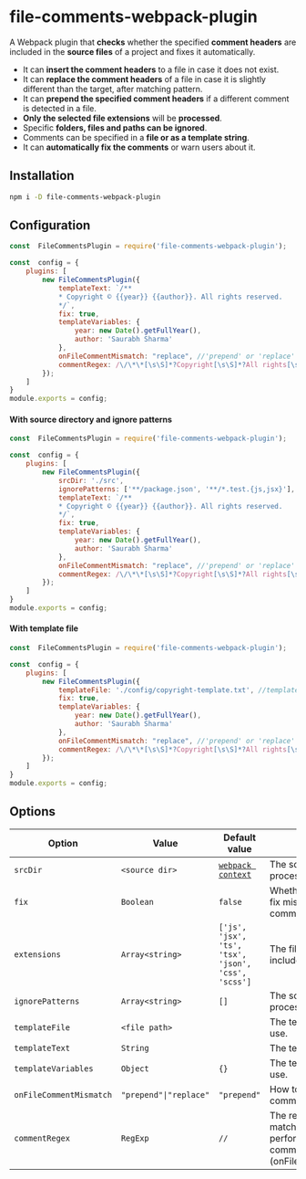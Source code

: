 # file-comments-webpack-plugin

A Webpack plugin that **checks** whether the specified **comment headers** are included in the **source files** of a project and fixes it automatically.

- It can **insert the comment headers** to a file in case it does not exist.
- It can **replace the comment headers** of a file in case it is slightly different than the target, after matching pattern.
- It can **prepend the specified comment headers** if a different comment is detected in a file.
- **Only the selected file extensions** will be **processed**.
- Specific **folders, files and paths can be ignored**.
- Comments can be specified in a **file or as a template string**.
- It can **automatically fix the comments** or warn users about it.

## Installation

```bash
npm i -D file-comments-webpack-plugin
```

## Configuration

```js
const  FileCommentsPlugin = require('file-comments-webpack-plugin');

const  config = {
	plugins: [
		new FileCommentsPlugin({
			templateText: `/**
			* Copyright © {{year}} {{author}}. All rights reserved.
			*/`,
			fix: true,
			templateVariables: {
				year: new Date().getFullYear(),
				author: 'Saurabh Sharma'
			},
			onFileCommentMismatch: "replace", //'prepend' or 'replace'
			commentRegex: /\/\*\*[\s\S]*?Copyright[\s\S]*?All rights[\s\S]*?\*\//
		});
	]
}
module.exports = config;
```

#### With source directory and ignore patterns

```js
const  FileCommentsPlugin = require('file-comments-webpack-plugin');

const  config = {
	plugins: [
		new FileCommentsPlugin({
			srcDir: './src',
			ignorePatterns: ['**/package.json', '**/*.test.{js,jsx}'],
			templateText: `/**
			* Copyright © {{year}} {{author}}. All rights reserved.
			*/`,
			fix: true,
			templateVariables: {
				year: new Date().getFullYear(),
				author: 'Saurabh Sharma'
			},
			onFileCommentMismatch: "replace", //'prepend' or 'replace'
			commentRegex: /\/\*\*[\s\S]*?Copyright[\s\S]*?All rights[\s\S]*?\*\//
		});
	]
}
module.exports = config;
```

#### With template file

```js
const  FileCommentsPlugin = require('file-comments-webpack-plugin');

const  config = {
	plugins: [
		new FileCommentsPlugin({
			templateFile: './config/copyright-template.txt', //templateFile has more precedence over templateText
			fix: true,
			templateVariables: {
				year: new Date().getFullYear(),
				author: 'Saurabh Sharma'
			},
			onFileCommentMismatch: "replace", //'prepend' or 'replace'
			commentRegex: /\/\*\*[\s\S]*?Copyright[\s\S]*?All rights[\s\S]*?\*\//
		});
	]
}
module.exports = config;
```

## Options

| Option                  | Value                  | Default value                                                                    | Description                                                                                                     |
| ----------------------- | ---------------------- | -------------------------------------------------------------------------------- | --------------------------------------------------------------------------------------------------------------- |
| `srcDir`                | `<source dir>`         | [`webpack context`](https://webpack.js.org/configuration/entry-context/#context) | The source directory to process files in.                                                                       |
| `fix`                   | `Boolean`              | `false`                                                                          | Whether to automatically fix missing or mismatched comments.                                                    |
| `extensions`            | `Array<string>`        | `['js', 'jsx', 'ts', 'tsx', 'json', 'css', 'scss']`                              | The file extensions to include.                                                                                 |
| `ignorePatterns`        | `Array<string>`        | `[]`                                                                             | The source directory to process files in.                                                                       |
| `templateFile`          | `<file path>`          |                                                                                  | The template file path to use.                                                                                  |
| `templateText`          | `String`               |                                                                                  | The template text to use.                                                                                       |
| `templateVariables`     | `Object`               | `{}`                                                                             | The template variables to use.                                                                                  |
| `onFileCommentMismatch` | `"prepend"\|"replace"` | `"prepend"`                                                                      | How to handle mismatched comment.                                                                               |
| `commentRegex`          | `RegExp`               | `//`                                                                             | The regular expression for matching comments to perform the action on comment mismatch (onFileCommentMismatch). |
